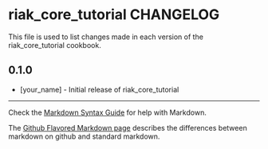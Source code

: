 riak_core_tutorial CHANGELOG
============================

This file is used to list changes made in each version of the riak_core_tutorial cookbook.

0.1.0
-----
- [your_name] - Initial release of riak_core_tutorial

- - -
Check the [Markdown Syntax Guide](http://daringfireball.net/projects/markdown/syntax) for help with Markdown.

The [Github Flavored Markdown page](http://github.github.com/github-flavored-markdown/) describes the differences between markdown on github and standard markdown.
